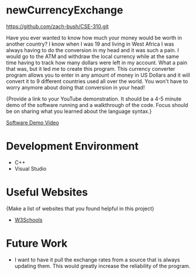 # newCurrencyExchange
https://github.com/zach-bush/CSE-310.git


Have you ever wanted to know how much your money would be worth in another country? I know when I was 19 and living in West Africa I was always having
to do the conversion in my head and it was such a pain. I would go to the ATM and withdraw the local currency while at the same time having to track
how many dollars were left in my account. What a pain that was, but it led me to create this program. This currency converter program allows you to enter in
any amount of money in US Dollars and it will convert it to 9 different countries used all over the world. You won't have to worry anymore about doing
that conversion in your head!



{Provide a link to your YouTube demonstration. It should be a 4-5 minute demo of the software running and a walkthrough of the code. Focus should be on sharing what you learned about the language syntax.}

[Software Demo Video](http://youtube.link.goes.here)

# Development Environment

- C++
- Visual Studio

# Useful Websites

{Make a list of websites that you found helpful in this project}

- [W3Schools](https://www.w3schools.com/cs/cs_classes.php)


# Future Work


- I want to have it pull the exchange rates from a source that is always updating them. This would greatly increase the reliability of the program.
